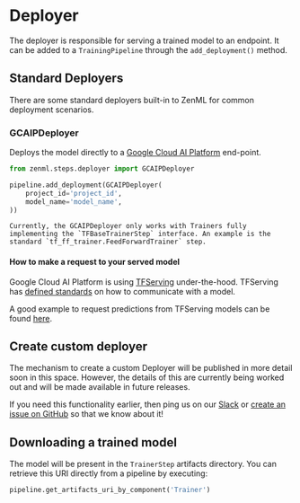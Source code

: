 # Deployer
The deployer is responsible for serving a trained model to an endpoint. It can be added to a `TrainingPipeline` through 
the `add_deployment()` method.

## Standard Deployers
There are some standard deployers built-in to ZenML for common deployment scenarios.

### GCAIPDeployer
Deploys the model directly to a [Google Cloud AI Platform](https://cloud.google.com/ai-platform/prediction/docs) end-point.

```python
from zenml.steps.deployer import GCAIPDeployer

pipeline.add_deployment(GCAIPDeployer(
    project_id='project_id',
    model_name='model_name',
))
```

```{warning}
Currently, the GCAIPDeployer only works with Trainers fully implementing the `TFBaseTrainerStep` interface. An example is the standard `tf_ff_trainer.FeedForwardTrainer` step.
```

#### How to make a request to your served model

Google Cloud AI Platform is using [TFServing](https://www.tensorflow.org/tfx/guide/serving) under-the-hood. TFServing has [defined standards](https://www.tensorflow.org/tfx/serving/api_docs/cc/) 
on how to communicate with a model.

A good example to request predictions from TFServing models can be found [here](https://www.tensorflow.org/tfx/tutorials/serving/rest_simple).

## Create custom deployer
The mechanism to create a custom Deployer will be published in more detail soon in this space.
However, the details of this are currently being worked out and will be made available in future releases.

If you need this functionality earlier, then ping us on our [Slack](https://zenml.io/slack-invite) or 
[create an issue on GitHub](https://https://github.com/maiot-io/zenml) so that we know about it!

## Downloading a trained model
The model will be present in the `TrainerStep` artifacts directory.
You can retrieve this URI directly from a pipeline by executing:

```python
pipeline.get_artifacts_uri_by_component('Trainer')
```